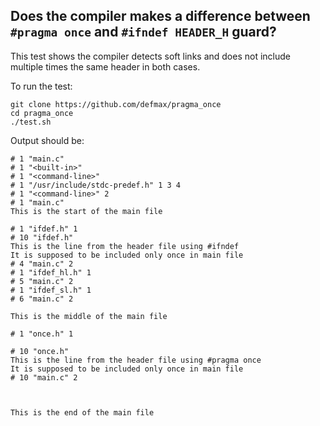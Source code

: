 Does the compiler makes a difference between `#pragma once` and `#ifndef HEADER_H` guard?
-----------------------------------------------------------------------------------------

This test shows the compiler detects soft links and does not include multiple times the same header in both cases.

To run the test:

    git clone https://github.com/defmax/pragma_once
    cd pragma_once
    ./test.sh

Output should be:
  
    # 1 "main.c"
    # 1 "<built-in>"
    # 1 "<command-line>"
    # 1 "/usr/include/stdc-predef.h" 1 3 4
    # 1 "<command-line>" 2
    # 1 "main.c"
    This is the start of the main file

    # 1 "ifdef.h" 1
    # 10 "ifdef.h"
    This is the line from the header file using #ifndef
    It is supposed to be included only once in main file
    # 4 "main.c" 2
    # 1 "ifdef_hl.h" 1
    # 5 "main.c" 2
    # 1 "ifdef_sl.h" 1
    # 6 "main.c" 2

    This is the middle of the main file

    # 1 "once.h" 1

    # 10 "once.h"
    This is the line from the header file using #pragma once
    It is supposed to be included only once in main file
    # 10 "main.c" 2



    This is the end of the main file
